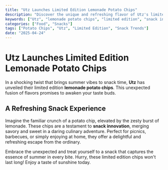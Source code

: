 ```yaml
---
title: "Utz Launches Limited Edition Lemonade Potato Chips"
description: "Discover the unique and refreshing flavor of Utz's limited edition lemonade potato chips, a delightful twist on a classic snack."
keywords: ["Utz", "lemonade potato chips", "limited edition", "snack innovation"]
categories: ["Food", "Snacks"]
tags: ["Potato Chips", "Utz", "Limited Edition", "Snack Trends"]
date: "2025-04-24"
---
```


# Utz Launches Limited Edition Lemonade Potato Chips

In a shocking twist that brings summer vibes to snack time, **Utz** has unveiled their limited edition **lemonade potato chips**. This unexpected fusion of flavors promises to awaken your taste buds.

## A Refreshing Snack Experience

Imagine the familiar crunch of a potato chip, elevated by the zesty burst of lemonade. These chips are a testament to **snack innovation**, merging savory and sweet in a daring culinary adventure. Perfect for picnics, barbecues, or simply enjoying at home, they offer a delightful and refreshing escape from the ordinary.

Embrace the unexpected and treat yourself to a snack that captures the essence of summer in every bite. Hurry, these limited edition chips won't last long! Enjoy a taste of sunshine today.